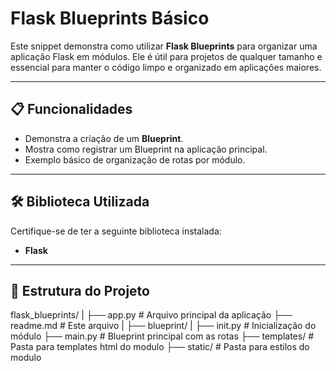 # Flask Blueprints Básico

Este snippet demonstra como utilizar **Flask Blueprints** para organizar uma aplicação Flask em módulos. Ele é útil para projetos de qualquer tamanho e essencial para manter o código limpo e organizado em aplicações maiores.

---

## 📋 Funcionalidades

- Demonstra a criação de um **Blueprint**.
- Mostra como registrar um Blueprint na aplicação principal.
- Exemplo básico de organização de rotas por módulo.

---

## 🛠️ Biblioteca Utilizada

Certifique-se de ter a seguinte biblioteca instalada:

- **Flask**

---

## 📂 Estrutura do Projeto

flask_blueprints/
|
├── app.py # Arquivo principal da aplicação
├── readme.md # Este arquivo
    |
    ├── blueprint/
        |
        ├── init.py # Inicialização do módulo
        ├── main.py # Blueprint principal com as rotas
        ├── templates/ # Pasta para templates html do modulo 
        ├── static/ # Pasta para estilos do modulo 